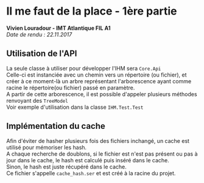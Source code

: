 # Il me faut de la place  - 1ère partie
**Vivien Louradour - IMT Atlantique FIL A1**  
*Date de rendu : 22.11.2017*

## Utilisation de l'API
La seule classe à utiliser pour développer l'IHM sera `Core.Api`  
Celle-ci est instanciée avec un chemin vers un répertoire (ou fichier), et créer à ce moment-là un arbre représentant l'arborescence ayant comme racine le répertoire(ou fichier) passé en paramètre.  
A partir de cette arborescence, il est possible d'appeler plusieurs méthodes renvoyant des `TreeModel`  
Voir exemple d'utilisation dans la classe `IHM.Test.Test`  

## Implémentation du cache
Afin d'éviter de hasher plusieurs fois des fichiers inchangé, un cache est utilisé pour mémoriser les hash.  
A chaque recherche de doublons, si le fichier est n'est pas présent ou pas à jour dans le cache, le hash est calculé puis inséré dans le cache.  
Sinon, le hash est juste récupéré dans le cache.  
Ce fichier s'appelle `cache_hash.ser` et est créé à la racine du projet.  



